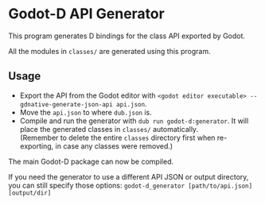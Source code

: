 Godot-D API Generator
=====================
This program generates D bindings for the class API exported by Godot.

All the modules in `classes/` are generated using this program.

Usage
-----
- Export the API from the Godot editor with `<godot editor executable> --gdnative-generate-json-api api.json`.
- Move the `api.json` to where `dub.json` is.
- Compile and run the generator with `dub run godot-d:generator`. It will place the generated classes in `classes/` automatically.  
(Remember to delete the entire `classes` directory first when re-exporting, in case any classes were removed.)

The main Godot-D package can now be compiled.

If you need the generator to use a different API JSON or output directory, you can still specify those options: `godot-d_generator [path/to/api.json] [output/dir]`
